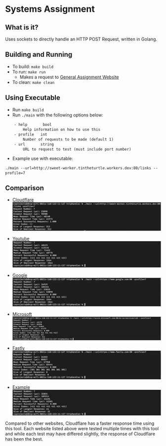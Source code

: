 # Systems Assignment

## What is it?
Uses sockets to directly handle an HTTP POST Request, written in Golang.

## Building and Running
- To build: `make build`
- To run: `make run`
    - Makes a request to [General Assignment Website](http://sweet-worker.tintheturtle.workers.dev:80/links)
- To clean: `make clean`

## Using Executable
- Run `make build`
- Run `./main` with the following options below:
```
    - help       bool
    	Help information on how to use this 
    - profile   int
    	Number of requests to be made (default 1)
    - url       string
    	URL to request to test (must include port number)
```
- Example use with executable:
```
./main --url=http://sweet-worker.tintheturtle.workers.dev:80/links --profile=7
```

## Comparison

- [Cloudflare](http://sweet-worker.tintheturtle.workers.dev:80/links)
![](./images/cloudflare.png)

- [Youtube](https://www.youtube.com:80)
![](./images/youtube.png)

- [Google](https://www.google.com:80)
![](./images/google.png)

- [Microsoft](https://azure.microsoft.com:80/en-us/services/cdn/)
![](./images/microsoft.png)

- [Fastly](https://www.fastly.com:80)
![](./images/fastly.png)

- [Example](https://www.example.com:80)
![](./images/example.png)

Compared to other websites, Cloudflare has a faster response time using this tool. Each website listed above were tested multiple times with this tool and while each test may have differed slightly, the response of Cloudflare has been the best. 